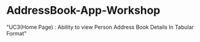 # AddressBook-App-Workshop

"UC3(Home Page) : Ability to view Person Address Book Details In Tabular Format"
